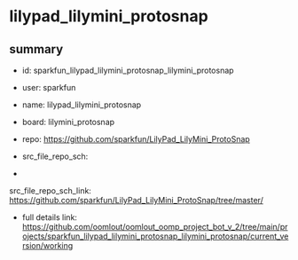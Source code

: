 # lilypad_lilymini_protosnap
 
## summary 
* id: sparkfun_lilypad_lilymini_protosnap_lilymini_protosnap
* user: sparkfun
* name: lilypad_lilymini_protosnap
* board: lilymini_protosnap
* repo: https://github.com/sparkfun/LilyPad_LilyMini_ProtoSnap



* src_file_repo_sch: 
*
 src_file_repo_sch_link: https://github.com/sparkfun/LilyPad_LilyMini_ProtoSnap/tree/master/
* full details link: https://github.com/oomlout/oomlout_oomp_project_bot_v_2/tree/main/projects/sparkfun_lilypad_lilymini_protosnap_lilymini_protosnap/current_version/working  






